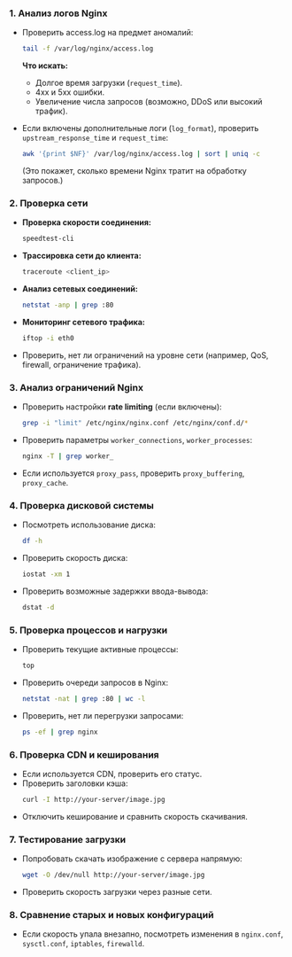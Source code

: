 ### 1. **Анализ логов Nginx**
   - Проверить access.log на предмет аномалий:
     ```bash
     tail -f /var/log/nginx/access.log
     ```
     **Что искать:**
     - Долгое время загрузки (`request_time`).
     - 4xx и 5xx ошибки.
     - Увеличение числа запросов (возможно, DDoS или высокий трафик).

   - Если включены дополнительные логи (`log_format`), проверить `upstream_response_time` и `request_time`:
     ```bash
     awk '{print $NF}' /var/log/nginx/access.log | sort | uniq -c
     ```
     (Это покажет, сколько времени Nginx тратит на обработку запросов.)

### 2. **Проверка сети**
   - **Проверка скорости соединения:**
     ```bash
     speedtest-cli
     ```
   - **Трассировка сети до клиента:**
     ```bash
     traceroute <client_ip>
     ```
   - **Анализ сетевых соединений:**
     ```bash
     netstat -anp | grep :80
     ```
   - **Мониторинг сетевого трафика:**
     ```bash
     iftop -i eth0
     ```
   - Проверить, нет ли ограничений на уровне сети (например, QoS, firewall, ограничение трафика).

### 3. **Анализ ограничений Nginx**
   - Проверить настройки **rate limiting** (если включены):
     ```bash
     grep -i "limit" /etc/nginx/nginx.conf /etc/nginx/conf.d/*
     ```
   - Проверить параметры `worker_connections`, `worker_processes`:
     ```bash
     nginx -T | grep worker_
     ```
   - Если используется `proxy_pass`, проверить `proxy_buffering`, `proxy_cache`.

### 4. **Проверка дисковой системы**
   - Посмотреть использование диска:
     ```bash
     df -h
     ```
   - Проверить скорость диска:
     ```bash
     iostat -xm 1
     ```
   - Проверить возможные задержки ввода-вывода:
     ```bash
     dstat -d
     ```

### 5. **Проверка процессов и нагрузки**
   - Проверить текущие активные процессы:
     ```bash
     top
     ```
   - Проверить очереди запросов в Nginx:
     ```bash
     netstat -nat | grep :80 | wc -l
     ```
   - Проверить, нет ли перегрузки запросами:
     ```bash
     ps -ef | grep nginx
     ```

### 6. **Проверка CDN и кеширования**
   - Если используется CDN, проверить его статус.
   - Проверить заголовки кэша:
     ```bash
     curl -I http://your-server/image.jpg
     ```
   - Отключить кеширование и сравнить скорость скачивания.

### 7. **Тестирование загрузки**
   - Попробовать скачать изображение с сервера напрямую:
     ```bash
     wget -O /dev/null http://your-server/image.jpg
     ```
   - Проверить скорость загрузки через разные сети.

### 8. **Сравнение старых и новых конфигураций**
   - Если скорость упала внезапно, посмотреть изменения в `nginx.conf`, `sysctl.conf`, `iptables`, `firewalld`.